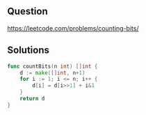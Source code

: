 ## Question

https://leetcode.com/problems/counting-bits/

## Solutions

```go
func countBits(n int) []int {
	d := make([]int, n+1)
	for i := 1; i <= n; i++ {
		d[i] = d[i>>1] + i&1
	}
	return d
}
```
